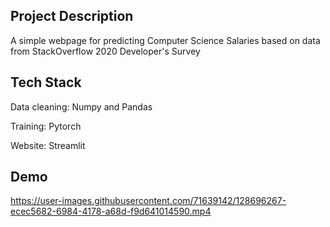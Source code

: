 ## Project Description
A simple webpage for predicting Computer Science Salaries based on data from StackOverflow 2020 Developer's Survey

## Tech Stack
Data cleaning: Numpy and Pandas

Training: Pytorch

Website: Streamlit

## Demo
https://user-images.githubusercontent.com/71639142/128696267-ecec5682-6984-4178-a68d-f9d641014590.mp4
